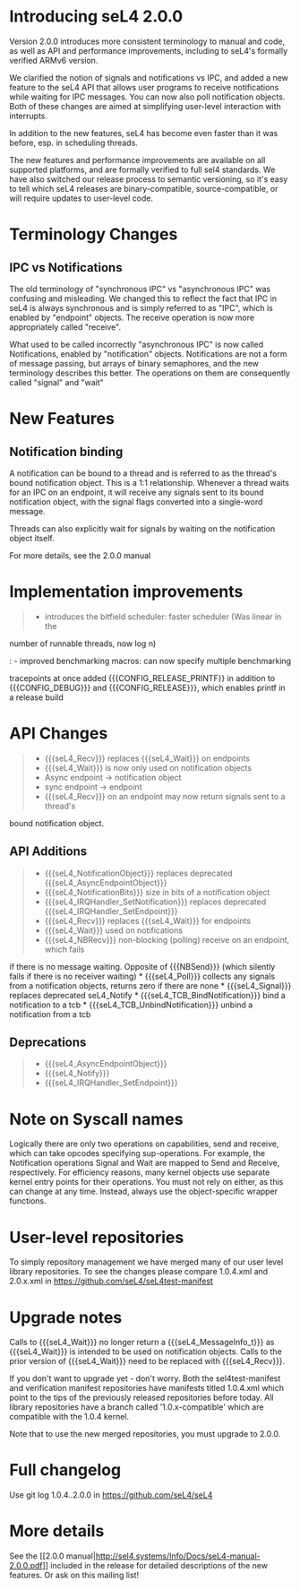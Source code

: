 # Introducing seL4 2.0.0


Version 2.0.0 introduces more consistent terminology to manual and code,
as well as API and performance improvements, including to seL4's
formally verified ARMv6 version.

We clarified the notion of signals and notifications vs IPC, and added a
new feature to the seL4 API that allows user programs to receive
notifications while waiting for IPC messages. You can now also poll
notification objects. Both of these changes are aimed at simplifying
user-level interaction with interrupts.

In addition to the new features, seL4 has become even faster than it was
before, esp. in scheduling threads.

The new features and performance improvements are available on all
supported platforms, and are formally verified to full sel4 standards.
We have also switched our release process to semantic versioning, so
it's easy to tell which seL4 releases are binary-compatible,
source-compatible, or will require updates to user-level code.

# Terminology Changes


## IPC vs Notifications


The old terminology of "synchronous IPC" vs "asynchronous IPC" was
confusing and misleading. We changed this to reflect the fact that IPC
in seL4 is always synchronous and is simply referred to as "IPC", which
is enabled by "endpoint" objects. The receive operation is now more
appropriately called "receive".

What used to be called incorrectly "asynchronous IPC" is now called
Notifications, enabled by "notification" objects. Notifications are not
a form of message passing, but arrays of binary semaphores, and the new
terminology describes this better. The operations on them are
consequently called "signal" and "wait"

# New Features


## Notification binding


A notification can be bound to a thread and is referred to as the
thread's bound notification object. This is a 1:1 relationship. Whenever
a thread waits for an IPC on an endpoint, it will receive any signals
sent to its bound notification object, with the signal flags converted
into a single-word message.

Threads can also explicitly wait for signals by waiting on the
notification object itself.

For more details, see the 2.0.0 manual

# Implementation improvements


> -   introduces the bitfield scheduler: faster scheduler (Was linear in
>     the

number of runnable threads, now log n)

:   -   improved benchmarking macros: can now specify multiple
        benchmarking

tracepoints at once added {{{CONFIG\_RELEASE\_PRINTF}} in addition to
{{{CONFIG\_DEBUG}}} and {{{CONFIG\_RELEASE}}}, which enables printf in a
release build

# API Changes


> -   {{{seL4\_Recv}}} replaces {{{seL4\_Wait}}} on endpoints
> -   {{{seL4\_Wait}}} is now only used on notification objects
> -   Async endpoint -&gt; notification object
> -   sync endpoint -&gt; endpoint
> -   {{{seL4\_Recv}}} on an endpoint may now return signals sent to a
>     thread's

bound notification object.

## API Additions


> -   {{{seL4\_NotificationObject}}} replaces deprecated
>     {{{seL4\_AsyncEndpointObject}}}
> -   {{{seL4\_NotificationBits}}} size in bits of a notification object
> -   {{{seL4\_IRQHandler\_SetNotification}}} replaces deprecated
>     {{{seL4\_IRQHandler\_SetEndpoint}}}
> -   {{{seL4\_Recv}}} replaces {{{seL4\_Wait}}} for endpoints
> -   {{{seL4\_Wait}}} used on notifications
> -   {{{seL4\_NBRecv}}} non-blocking (polling) receive on an endpoint,
>     which fails

if there is no message waiting. Opposite of {{{NBSend}}} (which silently
fails if there is no receiver waiting) \* {{{seL4\_Poll}}} collects any
signals from a notification objects, returns zero if there are none \*
{{{seL4\_Signal}}} replaces deprecated seL4\_Notify \*
{{{seL4\_TCB\_BindNotification}}} bind a notification to a tcb \*
{{{seL4\_TCB\_UnbindNotification}}} unbind a notification from a tcb

## Deprecations


> -   {{{seL4\_AsyncEndpointObject}}}
> -   {{{seL4\_Notify}}}
> -   {{{seL4\_IRQHandler\_SetEndpoint}}}

# Note on Syscall names


Logically there are only two operations on capabilities, send and
receive, which can take opcodes specifying sup-operations. For example,
the Notification operations Signal and Wait are mapped to Send and
Receive, respectively. For efficiency reasons, many kernel objects use
separate kernel entry points for their operations. You must not rely on
either, as this can change at any time. Instead, always use the
object-specific wrapper functions.

# User-level repositories


To simply repository management we have merged many of our user level
library repositories. To see the changes please compare 1.0.4.xml and
2.0.x.xml in <https://github.com/seL4/seL4test-manifest>

# Upgrade notes


Calls to {{{seL4\_Wait}}} no longer return a {{{seL4\_MessageInfo\_t}}}
as {{{seL4\_Wait}}} is intended to be used on notification objects.
Calls to the prior version of {{{seL4\_Wait}}} need to be replaced with
{{{seL4\_Recv}}}.

If you don't want to upgrade yet - don't worry. Both the
sel4test-manifest and verification manifest repositories have manifests
titled 1.0.4.xml which point to the tips of the previously released
repositories before today. All library repositories have a branch called
'1.0.x-compatible' which are compatible with the 1.0.4 kernel.

Note that to use the new merged repositories, you must upgrade to 2.0.0.

# Full changelog


Use git log 1.0.4..2.0.0 in <https://github.com/seL4/seL4>

# More details


See the \[\[2.0.0
manual|<http://sel4.systems/Info/Docs/seL4-manual-2.0.0.pdf>\]\]
included in the release for detailed descriptions of the new features.
Or ask on this mailing list!
